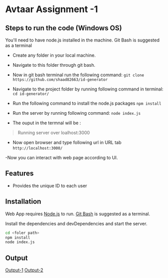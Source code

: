 # Avtaar Assignment -1 

##  Steps to run the code (Windows OS)

You'll need to have node.js installed in the machine. Git Bash is suggested as a terminal

- Create any folder in your local machine. 
- Navigate to this folder through git bash.
- Now in git bash terminal run the following command:
```git clone https://github.com/shaad82663/id-generator```

- Navigate to the project folder by running following command in terminal:
`cd id-generator/`

- Run the following command to install the node.js packages
`npm install`

- Run the server by running following command:
`node index.js`

- The ouput in the termnal will be :
>Running server over loalhost:3000

- Now open browser and type following url in URL tab
`http://localhost:3000/`

-Now you can interact with web page according to UI.

## Features

- Provides the unique ID to each user

## Installation

Web App requires [Node.js](https://nodejs.org/) to run.
[Git Bash](https://git-scm.com/) is suggested as a terminal.

Install the dependencies and devDependencies and start the server.

```sh
cd <foler path>
npm install
node index.js
```

## Output
[Output-1](https://res.cloudinary.com/shaad82663/image/upload/v1636520802/Avtaar-Internship-Assisnments/OP-1_ewrpit.png)
[Output-2](https://res.cloudinary.com/shaad82663/image/upload/v1636520803/Avtaar-Internship-Assisnments/OP-2_wjuyp6.png)
